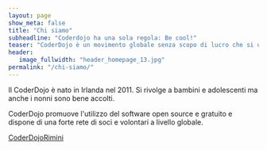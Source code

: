 ```yaml
---
layout: page
show_meta: false
title: "Chi siamo"
subheadline: "Coderdojo ha una sola regola: Be cool!"
teaser: "CoderDojo è un movimento globale senza scopo di lucro che si occupa dei istituire dei club e organizzare incontri gratuiti per insegnare ai giovani a programmare"
header:
   image_fullwidth: "header_homepage_13.jpg"
permalink: "/chi-siamo/"
---
```

Il CoderDojo è nato in Irlanda nel 2011. Si rivolge a bambini e adolescenti ma anche i nonni sono bene accolti.

CoderDojo promuove l'utilizzo del software open source e gratuito e dispone di una forte rete di soci e volontari a livello globale.

[CoderDojoRimini](https://www.riminiinnovationsquare.com/coderdojo-rimini/ "CoderDojoRimini")

<!--
1. Open `_config.yml` and work it through, it's well documented
1. Add your own `logo.png` to `/assets/img/`.
1. Open `_data/socialmedia.yml` and add your own social media links.
1. Open `_data/navigation.yml` and customize your navigation.
1. Open `_data/language.yml` and translate the theme if necessary.
1. Open `_data/services.yml` and customize links in the footer.
1. Open `_data/network.yml` and customize links in the footer.
1. Open `_data/authors.yml` and edit author information and set default author in `config.yml`.
1. [Read the documentation][1] to check out all features of *Feeling Responsive*.
1. Make it yours and add your own content.

<a class="radius button small" href="{{ site.url }}{{ site.baseurl }}/documentation/">Check out the documentation for all the tricks ›</a>


 [1]: {{ site.url }}{{ site.baseurl }}/documentation/
-->
